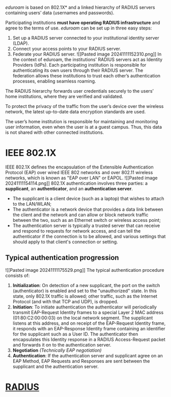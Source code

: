 *eduroam* is based on 802.1X* and a linked hierarchy of RADIUS servers containing users’ data (usernames and passwords).

Participating institutions **must have operating RADIUS infrastructure** and agree to the terms of use. *eduroam* can be set up in three easy steps:
1. Set up a RADIUS server connected to your institutional identity server (LDAP).
2. Connect your access points to your RADIUS server.
3. Federate your RADIUS server.
![[Pasted image 20241111152310.png]]
In the context of eduroam, the institutions' RADIUS servers act as Identity Providers (IdPs). Each participating institution is responsible for authenticating its own users through their RADIUS server. The federation allows these institutions to trust each other’s authentication processes, enabling seamless roaming.

The RADIUS hierarchy forwards user credentials securely to the users’ home institutions, where they are verified and validated.

To protect the privacy of the traffic from the user’s device over the wireless network, the latest up-to-date data encryption standards are used.

The user’s home institution is responsible for maintaining and monitoring user information, even when the user is at a guest campus. Thus, this data is not shared with other connected institutions.
# IEEE 802.1X
IEEE 802.1X defines the encapsulation of the Extensible Authentication Protocol (EAP) over wired IEEE 802 networks  and over 802.11 wireless networks, which is known as "EAP over LAN" or EAPOL.
![[Pasted image 20241111154114.png]]
802.1X authentication involves three parties: a **supplicant**, an **authenticator**, and an **authentication server**.
- The supplicant is a client device (such as a laptop) that wishes to attach to the LAN/WLAN;
- The authenticator is a network device that provides a data link between the client and the network and can allow or block network traffic between the two, such as an Ethernet switch or wireless access point;
- The authentication server is typically a trusted server that can receive and respond to requests for network access, and can tell the authenticator if the connection is to be allowed, and various settings that should apply to that client's connection or setting.
## Typical authentication progression
![[Pasted image 20241111175529.png]]
The typical authentication procedure consists of:
1. **Initialization**: On detection of a new supplicant, the port on the switch (authenticator) is enabled and set to the "unauthorized" state. In this state, only 802.1X traffic is allowed; other traffic, such as the Internet Protocol (and with that TCP and UDP), is dropped.
2. **Initiation**: To initiate authentication the authenticator will periodically transmit EAP-Request Identity frames to a special Layer 2 MAC address (01:80:C2:00:00:03) on the local network segment. The supplicant listens at this address, and on receipt of the EAP-Request Identity frame, it responds with an EAP-Response Identity frame containing an identifier for the supplicant such as a User ID. The authenticator then encapsulates this Identity response in a RADIUS Access-Request packet and forwards it on to the authentication server.
3. **Negotiation** _(Technically EAP negotiation)_
4. **Authentication**: If the authentication server and supplicant agree on an EAP Method, EAP Requests and Responses are sent between the supplicant and the authentication server.
# [RADIUS](https://www.techtarget.com/searchsecurity/definition/RADIUS)
